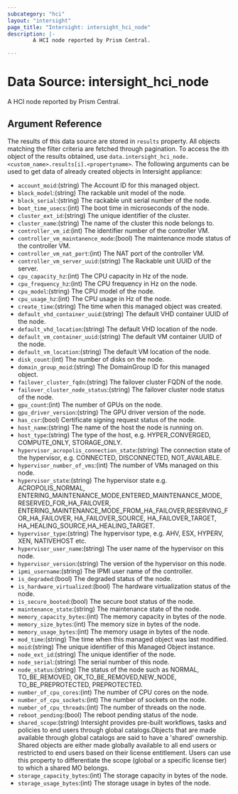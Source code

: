 ```yaml
---
subcategory: "hci"
layout: "intersight"
page_title: "Intersight: intersight_hci_node"
description: |-
        A HCI node reported by Prism Central.

---
```


# Data Source: intersight_hci_node
A HCI node reported by Prism Central.
## Argument Reference
The results of this data source are stored in `results` property.
All objects matching the filter criteria are fetched through pagination.
To access the ith object of the results obtained, use `data.intersight_hci_node.<custom_name>.results[i].<propertyname>`.
The following arguments can be used to get data of already created objects in Intersight appliance:
* `account_moid`:(string) The Account ID for this managed object. 
* `block_model`:(string) The rackable unit model of the node. 
* `block_serial`:(string) The rackable unit serial number of the node. 
* `boot_time_usecs`:(int) The boot time in microseconds of the node. 
* `cluster_ext_id`:(string) The unique identifier of the cluster. 
* `cluster_name`:(string) The name of the cluster this node belongs to. 
* `controller_vm_id`:(int) The identifier number of the controller VM. 
* `controller_vm_maintanence_mode`:(bool) The maintenance mode status of the controller VM. 
* `controller_vm_nat_port`:(int) The NAT port of the controller VM. 
* `controller_vm_server_uuid`:(string) The Rackable unit UUID of the server. 
* `cpu_capacity_hz`:(int) The CPU capacity in Hz of the node. 
* `cpu_frequency_hz`:(int) The CPU frequency in Hz on the node. 
* `cpu_model`:(string) The CPU model of the node. 
* `cpu_usage_hz`:(int) The CPU usage in Hz of the node. 
* `create_time`:(string) The time when this managed object was created. 
* `default_vhd_container_uuid`:(string) The default VHD container UUID of the node. 
* `default_vhd_location`:(string) The default VHD location of the node. 
* `default_vm_container_uuid`:(string) The default VM container UUID of the node. 
* `default_vm_location`:(string) The default VM location of the node. 
* `disk_count`:(int) The number of disks on the node. 
* `domain_group_moid`:(string) The DomainGroup ID for this managed object. 
* `failover_cluster_fqdn`:(string) The failover cluster FQDN of the node. 
* `failover_cluster_node_status`:(string) The failover cluster node status of the node. 
* `gpu_count`:(int) The number of GPUs on the node. 
* `gpu_driver_version`:(string) The GPU driver version of the node. 
* `has_csr`:(bool) Certificate signing request status of the node. 
* `host_name`:(string) The name of the host the node is running on. 
* `host_type`:(string) The type of the host, e.g. HYPER_CONVERGED, COMPUTE_ONLY, STORAGE_ONLY. 
* `hypervisor_acropolis_connection_state`:(string) The connection state of the hypervisor, e.g. CONNECTED, DISCONNECTED, NOT_AVAILABLE. 
* `hypervisor_number_of_vms`:(int) The number of VMs managed on this node. 
* `hypervisor_state`:(string) The hypervisor state e.g. ACROPOLIS_NORMAL, ENTERING_MAINTENANCE_MODE,ENTERED_MAINTENANCE_MODE, RESERVED_FOR_HA_FAILOVER, ENTERING_MAINTENANCE_MODE_FROM_HA_FAILOVER,RESERVING_FOR_HA_FAILOVER, HA_FAILOVER_SOURCE, HA_FAILOVER_TARGET, HA_HEALING_SOURCE,HA_HEALING_TARGET. 
* `hypervisor_type`:(string) The hypervisor type, e.g. AHV, ESX, HYPERV, XEN, NATIVEHOST etc. 
* `hypervisor_user_name`:(string) The user name of the hypervisor on this node. 
* `hypervisor_version`:(string) The version of the hypervisor on this node. 
* `ipmi_username`:(string) The IPMI user name of the controller. 
* `is_degraded`:(bool) The degraded status of the node. 
* `is_hardware_virtualized`:(bool) The hardware virtualization status of the node. 
* `is_secure_booted`:(bool) The secure boot status of the node. 
* `maintenance_state`:(string) The maintenance state of the node. 
* `memory_capacity_bytes`:(int) The memory capacity in bytes of the node. 
* `memory_size_bytes`:(int) The memory size in bytes of the node. 
* `memory_usage_bytes`:(int) The memory usage in bytes of the node. 
* `mod_time`:(string) The time when this managed object was last modified. 
* `moid`:(string) The unique identifier of this Managed Object instance. 
* `node_ext_id`:(string) The unique identifier of the node. 
* `node_serial`:(string) The serial number of this node. 
* `node_status`:(string) The status of the node such as NORMAL, TO_BE_REMOVED, OK_TO_BE_REMOVED,NEW_NODE, TO_BE_PREPROTECTED, PREPROTECTED. 
* `number_of_cpu_cores`:(int) The number of CPU cores on the node. 
* `number_of_cpu_sockets`:(int) The number of sockets on the node. 
* `number_of_cpu_threads`:(int) The number of threads on the node. 
* `reboot_pending`:(bool) The reboot pending status of the node. 
* `shared_scope`:(string) Intersight provides pre-built workflows, tasks and policies to end users through global catalogs.Objects that are made available through global catalogs are said to have a 'shared' ownership. Shared objects are either made globally available to all end users or restricted to end users based on their license entitlement. Users can use this property to differentiate the scope (global or a specific license tier) to which a shared MO belongs. 
* `storage_capacity_bytes`:(int) The storage capacity in bytes of the node. 
* `storage_usage_bytes`:(int) The storage usage in bytes of the node. 
 
